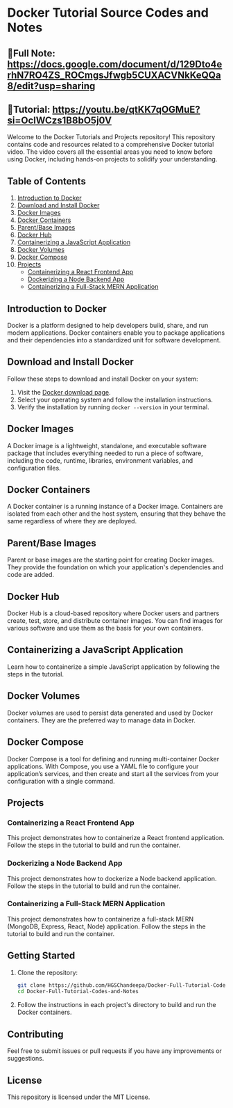 # Docker Tutorial Source Codes and Notes

## 🔗Full Note: https://docs.google.com/document/d/129Dto4erhN7RO4ZS_ROCmgsJfwgb5CUXACVNkKeQQa8/edit?usp=sharing

## 🧪Tutorial: https://youtu.be/qtKK7qOGMuE?si=OclWCzs1B8bO5j0V

Welcome to the Docker Tutorials and Projects repository! This repository contains code and resources related to a comprehensive Docker tutorial video. The video covers all the essential areas you need to know before using Docker, including hands-on projects to solidify your understanding.

## Table of Contents

1. [Introduction to Docker](#introduction-to-docker)
2. [Download and Install Docker](#download-and-install-docker)
3. [Docker Images](#docker-images)
4. [Docker Containers](#docker-containers)
5. [Parent/Base Images](#parentbase-images)
6. [Docker Hub](#docker-hub)
7. [Containerizing a JavaScript Application](#containerizing-a-javascript-application)
8. [Docker Volumes](#docker-volumes)
9. [Docker Compose](#docker-compose)
10. [Projects](#projects)
    - [Containerizing a React Frontend App](#containerizing-a-react-frontend-app)
    - [Dockerizing a Node Backend App](#dockerizing-a-node-backend-app)
    - [Containerizing a Full-Stack MERN Application](#containerizing-a-full-stack-mern-application)

## Introduction to Docker

Docker is a platform designed to help developers build, share, and run modern applications. Docker containers enable you to package applications and their dependencies into a standardized unit for software development.

## Download and Install Docker

Follow these steps to download and install Docker on your system:

1. Visit the [Docker download page](https://www.docker.com/products/docker-desktop).
2. Select your operating system and follow the installation instructions.
3. Verify the installation by running `docker --version` in your terminal.

## Docker Images

A Docker image is a lightweight, standalone, and executable software package that includes everything needed to run a piece of software, including the code, runtime, libraries, environment variables, and configuration files.

## Docker Containers

A Docker container is a running instance of a Docker image. Containers are isolated from each other and the host system, ensuring that they behave the same regardless of where they are deployed.

## Parent/Base Images

Parent or base images are the starting point for creating Docker images. They provide the foundation on which your application's dependencies and code are added.

## Docker Hub

Docker Hub is a cloud-based repository where Docker users and partners create, test, store, and distribute container images. You can find images for various software and use them as the basis for your own containers.

## Containerizing a JavaScript Application

Learn how to containerize a simple JavaScript application by following the steps in the tutorial.

## Docker Volumes

Docker volumes are used to persist data generated and used by Docker containers. They are the preferred way to manage data in Docker.

## Docker Compose

Docker Compose is a tool for defining and running multi-container Docker applications. With Compose, you use a YAML file to configure your application’s services, and then create and start all the services from your configuration with a single command.

## Projects

### Containerizing a React Frontend App

This project demonstrates how to containerize a React frontend application. Follow the steps in the tutorial to build and run the container.

### Dockerizing a Node Backend App

This project demonstrates how to dockerize a Node backend application. Follow the steps in the tutorial to build and run the container.

### Containerizing a Full-Stack MERN Application

This project demonstrates how to containerize a full-stack MERN (MongoDB, Express, React, Node) application. Follow the steps in the tutorial to build and run the container.

## Getting Started

1. Clone the repository:
    ```bash
    git clone https://github.com/HGSChandeepa/Docker-Full-Tutorial-Codes-and-Notes
    cd Docker-Full-Tutorial-Codes-and-Notes
    ```

2. Follow the instructions in each project's directory to build and run the Docker containers.

## Contributing

Feel free to submit issues or pull requests if you have any improvements or suggestions.

## License

This repository is licensed under the MIT License.
